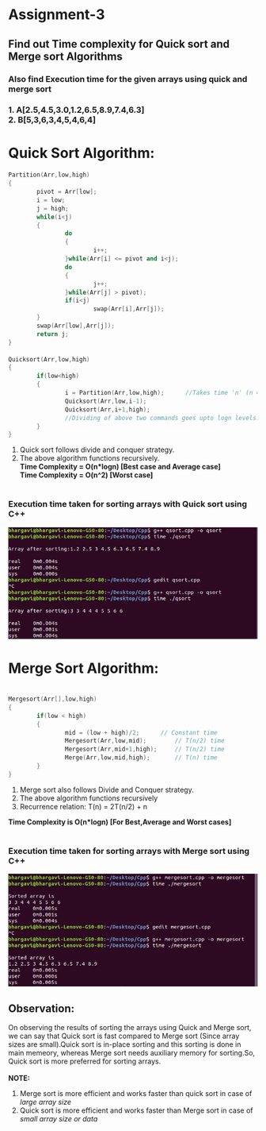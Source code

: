 # Assignment-3</br>
## Find out Time complexity for Quick sort and Merge sort Algorithms 
### Also find Execution time for the given arrays using quick and merge sort
### 1. A[2.5,4.5,3.0,1.2,6.5,8.9,7.4,6.3]</br> 2. B[5,3,6,3,4,5,4,6,4] 

# Quick Sort Algorithm:
```cpp
Partition(Arr,low,high)
{
        pivot = Arr[low];
        i = low;
        j = high;
        while(i<j)
        {
                do
                {
                        i++;
                }while(Arr[i] <= pivot and i<j);
                do
                {
                        j++;
                }while(Arr[j] > pivot);
                if(i<j)
                        swap(Arr[i],Arr[j]);
        }
        swap(Arr[low],Arr[j]);
        return j;
}

Quicksort(Arr,low,high)
{
        if(low<high)
        {
                i = Partition(Arr,low,high);      //Takes time 'n' (n = length of the array)
                Quicksort(Arr,low,i-1);
                Quicksort(Arr,i+1,high);         
                //Dividing of above two commands goes upto logn levels. Therefore, takes 'logn' time
        }
}
```

1. Quick sort follows divide and conquer strategy.
2. The above algorithm functions recursively. </br>
**Time Complexity = O(n*logn)  [Best case and Average case]**</br>
**Time Complexity = O(n^2)  [Worst case]**</br></br>

### Execution time taken for sorting arrays with Quick sort using C++
![Quick sort program execution](time_quicksort.png)


# Merge Sort Algorithm:
```cpp

Mergesort(Arr[],low,high)                        
{
        if(low < high)
        {
                mid = (low + high)/2;      // Constant time
                Mergesort(Arr,low,mid);        // T(n/2) time
                Mergesort(Arr,mid+1,high);     // T(n/2) time
                Merge(Arr,low,mid,high);       // T(n) time
        }
}

```
1. Merge sort also follows Divide and Conquer strategy.
2. The above algorithm functions recursively</br>
3. Recurrence relation: T(n) = 2T(n/2) + n

**Time Complexity is O(n*logn)  [For Best,Average and Worst cases]**</br></br>

### Execution time taken for sorting arrays with Merge sort using C++
![Merge sort program execution](time_mergesort.png)


## Observation:
On observing the results of sorting the arrays using Quick and Merge sort, we can say that Quick sort is fast compared to Merge sort (Since array sizes are small).Quick sort is in-place sorting and this sorting is done in main memeory, whereas Merge sort needs auxiliary memory for sorting.So, Quick sort is more preferred for sorting arrays. 
</br></br>
**NOTE:**
1. Merge sort is more efficient and works faster than quick sort in case of *large array size*
2. Quick sort is more efficient and works faster than Merge sort in case of *small array size or data*
